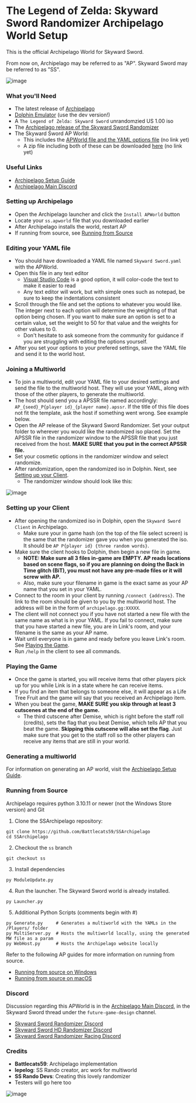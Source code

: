 # The Legend of Zelda: Skyward Sword Randomizer Archipelago World Setup

This is the official Archipelago World for Skyward Sword.

From now on, Archipelago may be referred to as "AP". Skyward Sword may be referred to as "SS".

![image](./assets/APSetup_Image0.png)

### What you'll Need
- The latest release of [Archipelago](https://github.com/ArchipelagoMW/Archipelago/releases/latest)
- [Dolphin Emulator](https://dolphin-emu.org/download/) (use the dev version!)
- A `The Legend of Zelda: Skyward Sword` unrandomzied US 1.00 iso
- The [Archipelago release of the Skyward Sword Randomizer](https://github.com/Battlecats59/sslib/tree/archipelago)
- The Skyward Sword AP World:
    - This includes the [APWorld file and the YAML options file]() (no link yet)
    - A zip file including both of these can be downloaded [here]() (no link yet)

### Useful Links
- [Archipelago Setup Guide](https://archipelago.gg/tutorial/Archipelago/setup/en)
- [Archipelago Main Discord](https://discord.gg/8Z65BR2)

### Setting up Archipelago
- Open the Archipelago launcher and click the `Install APWorld` button
- Locate your `ss.apworld` file that you downloaded earlier
- After Archipelago installs the world, restart AP
- If running from source, see [Running from Source](#running-from-source)

### Editing your YAML file
- You should have downloaded a YAML file named `Skyward Sword.yaml` with the APWorld.
- Open this file in any text editor
    - [Visual Studio Code](https://code.visualstudio.com/Download) is a good option, it will color-code the text to make it easier to read
    - Any text editor will work, but with simple ones such as notepad, be sure to keep the indentations consistent
- Scroll through the file and set the options to whatever you would like. The integer next to each option will determine the weighting of that option being chosen. If you want to make sure an option is set to a certain value, set the weight to 50 for that value and the weights for other values to 0.
    - Don't hesitate to ask someone from the community for guidance if you are struggling with editing the options yourself.
- After you set your options to your prefered settings, save the YAML file and send it to the world host.

### Joining a Multiworld
- To join a multiworld, edit your YAML file to your desired settings and send the file to the multiworld host. They will use your YAML, along with those of the other players, to generate the multiworld.
- The host should send you a APSSR file named accordingly: `AP_{seed}_P{player id}_{player name}.apssr`. If the title of this file does not fit the template, ask the host if something went wrong. See example below.
- Open the AP release of the Skyward Sword Randomizer. Set your output folder to wherever you would like the randomized iso placed. Set the APSSR file in the randomizer window to the APSSR file that you just received from the host. **MAKE SURE that you put in the correct APSSR file.**
- Set your cosmetic options in the randomizer window and select randomize.
- After randomization, open the randomized iso in Dolphin. Next, see [Setting up your Client](#setting-up-your-client).
    - The randomizer window should look like this:

![image](./assets/APSetup_Image1.png)

### Setting up your Client
- After opening the randomized iso in Dolphin, open the `Skyward Sword Client` in Archipelago.
    - Make sure your in game hash (on the top of the file select screen) is the same that the randomizer gave you when you generated the iso. It should be `AP P{player id} {three random words}`.
- Make sure the client hooks to Dolphin, then begin a new file in game.
    - **NOTE: Make sure all 3 files in-game are EMPTY. AP reads locations based on scene flags, so if you are planning on doing the Back in Time glitch (BiT), you must not have any pre-made files or it will screw with AP.**
    - Also, make sure your filename in game is the exact same as your AP name that you set in your YAML.
- Connect to the room in your client by running `/connect {address}`. The link to the room should be given to you by the multiworld host. The address will be in the form of `archipelago.gg:XXXXX`.
- The client will not connect you if you have not started a new file with the same name as what is in your YAML. If you fail to connect, make sure that you have started a new file, you are in Link's room, and your filename is the same as your AP name.
- Wait until everyone is in game and ready before you leave Link's room. See [Playing the Game](#playing-the-game).
- Run `/help` in the client to see all commands.

### Playing the Game
- Once the game is started, you will receive items that other players pick up for you while Link is in a state where he can receive items.
- If you find an item that belongs to someone else, it will appear as a Life Tree Fruit and the game will say that you received an Archipelago item.
- When you beat the game, **MAKE SURE you skip through at least 3 cutscenes at the end of the game.**
    - The third cutscene after Demise, which is right before the staff roll (credits), sets the flag that you beat Demise, which tells AP that you beat the game. **Skipping this cutscene will also set the flag**. Just make sure that you get to the staff roll so the other players can receive any items that are still in your world.

### Generating a multiworld
For information on generating an AP world, visit the [Archipelago Setup Guide](https://archipelago.gg/tutorial/Archipelago/setup/en#generating-a-multiplayer-game).

### Running from Source
Archipelago requires python 3.10.11 or newer (not the Windows Store version) and Git
1. Clone the SSArchipelago repository:
```
git clone https://github.com/Battlecats59/SSArchipelago
cd SSArchipelago
```
2. Checkout the `ss` branch
```
git checkout ss
```
3. Install dependencies
```
py ModuleUpdate.py
```
4. Run the launcher. The Skyward Sword world is already installed.
```
py Launcher.py
```
5. Additional Python Scripts (comments begin with #)
```
py Generate.py     # Generates a multiworld with the YAMLs in the /Players/ folder
py MultiServer.py  # Hosts the multiworld locally, using the generated MW file as a param
py WebHost.py      # Hosts the Archipelago website locally
```

Refer to the following AP guides for more information on running from source.
- [Running from source on Windows](https://github.com/ArchipelagoMW/Archipelago/blob/main/docs/running%20from%20source.md)
- [Running from source on macOS](https://github.com/ArchipelagoMW/Archipelago/blob/main/worlds/generic/docs/mac_en.md)

### Discord
Discussion regarding this APWorld is in the [Archipelago Main Discord](https://discord.gg/8Z65BR2), in the Skyward Sword thread under the `future-game-design` channel.

- [Skyward Sword Randomizer Discord](https://discord.gg/evpNKkaaw6)
- [Skyward Sword HD Randomizer Discord](https://discord.gg/nNbpfH5jyG)
- [Skyward Sword Randomizer Racing Discord](https://discord.gg/cWE892y8WB)

### Credits

- **Battlecats59**: Archipelago implementation
- **lepelog**: SS Rando creator, arc work for multiworld
- **SS Rando Devs**: Creating this lovely randomizer
- Testers will go here too

![image](./assets//APSetup_Image2.png)
